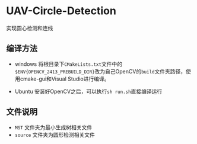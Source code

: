 # UAV-Circle-Detection

实现圆心检测和连线

## 编译方法

- windows
将根目录下`CMakeLists.txt`文件中的`$ENV{OPENCV_2413_PREBUILD_DIR}`改为自己OpenCV的`build`文件夹路径，使用cmake-gui和Visual Studio进行编译。

- Ubuntu
安装好OpenCV之后，可以执行`sh run.sh`直接编译运行

## 文件说明
- `MST` 文件夹为最小生成树相关文件
- `source` 文件夹为圆形检测相关文件